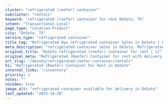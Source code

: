 ```yaml
---
cluster: "refrigerated (reefer) container"
subcluster: "rentals"
keyword: "refrigerated (reefer) container for rent DeSoto, TX"
intent: "Transactional-Local"
page_type: "Location-Product"
city: "DeSoto, TX"
service_type: "refrigerated container"
title_tag: "Refrigerated 8yu refrigerated container Sales in DeSoto | LC Container"
meta_description: "refrigerated container sales in DeSoto. Refrigerated containers with climate control. Fast delivery, competitive pricing. Serving refrigerated reefer container area. Quote ID: RV2. Call (214) 524-4168 for your free quote today."
original_title: "DeSoto refrigerated (reefer) container for rent | LC"
original_meta: "Refrigerated (Reefer) Container for rent with delivery in DeSoto, TX. LC Container — local Since 2003. Get pricing today."
url_slug: "/desoto/refrigerated-reefer-container/rentals"
h1: "Refrigerated (Reefer) Container For Rent in DeSoto"
internal_links: "/inventory"
priority: 3
notes: ""
noindex: true
image_alt: "refrigerated container available for delivery in DeSoto"
last_updated: "2025-10-20"
---
```


<!-- TODO: Add unique city/inventory copy, images, and internal links here. -->
